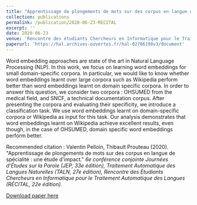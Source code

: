 ```yaml
---
title: "Apprentissage de plongements de mots sur des corpus en langue de spécialité : une étude d'impact"
collection: publications
permalink: /publication/2020-06-23-RECITAL
excerpt: ''
date: 2020-06-23
venue: 'Rencontre des étudiants Chercheurs en Informatique pour le Traitement Automatique de Langues (RECITAL, 22e édition)'
paperurl: 'https://hal.archives-ouvertes.fr/hal-02786198v3/document'
---
```


Word embedding approaches are state of the art in Natural Language Processing (NLP). In this work, we focus on learning word embeddings for small domain-specific corpora. In particular, we would like to know whether word embeddings learnt over large corpora such as Wikipedia perform better than word embeddings learnt on domain specific corpora. In order to answer this question, we consider two corpora : OHSUMED from the medical field, and SNCF, a technical documentation corpus. After presenting the corpora and evaluating their specificity, we introduce a classification task. We use word embeddings learnt on domain-specific corpora or Wikipedia as input for this task. Our analysis demonstrates that word embeddings learnt on Wikipedia achieve excellent results, even though, in the case of OHSUMED, domain specific word embeddings perform better.

Recommended citation : Valentin Pelloin, Thibault Prouteau (2020). &quot;Apprentissage de plongements de mots sur des corpus en langue de spécialité : une étude d'impact.&quot; <i>6e conférence conjointe Journées d'Études sur la Parole (JEP, 33e édition), Traitement Automatique des Langues Naturelles (TALN, 27e édition), Rencontre des Étudiants Chercheurs en Informatique pour le Traitement Automatique des Langues (RÉCITAL, 22e édition).</i>


[Download paper here](https://hal.archives-ouvertes.fr/hal-02786198v3/document)

